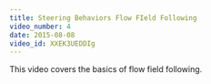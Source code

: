 ```yaml
---
title: Steering Behaviors Flow FIeld Following
video_number: 4
date: 2015-08-08
video_id: XXEK3UEDDIg
---
```

This video covers the basics of flow field following.
